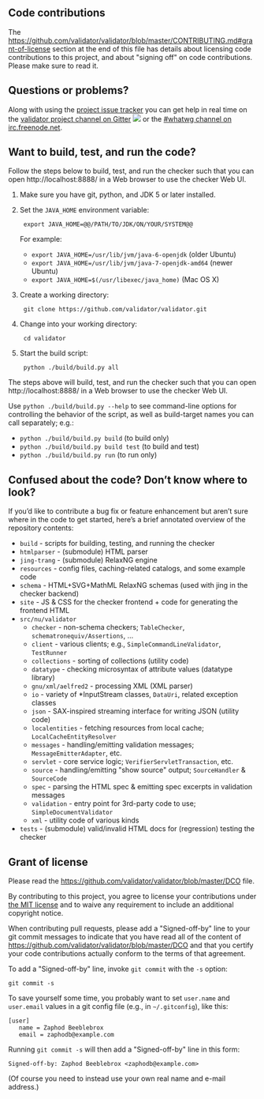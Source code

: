 ## Code contributions

The https://github.com/validator/validator/blob/master/CONTRIBUTING.md#grant-of-license
section at the end of this file has details about licensing code contributions to this
project, and about "signing off" on code contributions. Please make sure to read it.

## Questions or problems?

Along with using the [project issue tracker][1] you can get help in real time on the
[validator project channel on Gitter][2] [![](https://goo.gl/1kHqwI)][2] or the
[#whatwg channel on irc.freenode.net][3].

   [1]: https://github.com/validator/validator/issues
   [2]: https://gitter.im/validator/validator
   [3]: http://webchat.freenode.net/?channels=whatwg

## Want to build, test, and run the code?

Follow the steps below to build, test, and run the checker such that you can open
http://localhost:8888/ in a Web browser to use the checker Web UI.

1. Make sure you have git, python, and JDK 5 or later installed.

2. Set the `JAVA_HOME` environment variable:

        export JAVA_HOME=@@/PATH/TO/JDK/ON/YOUR/SYSTEM@@

   For example:

   * `export JAVA_HOME=/usr/lib/jvm/java-6-openjdk` (older Ubuntu)
   * `export JAVA_HOME=/usr/lib/jvm/java-7-openjdk-amd64` (newer Ubuntu)
   * `export JAVA_HOME=$(/usr/libexec/java_home)` (Mac OS X)

3. Create a working directory:

        git clone https://github.com/validator/validator.git

4. Change into your working directory:

        cd validator

5. Start the build script:

        python ./build/build.py all

The steps above will build, test, and run the checker such that you can open
http://localhost:8888/ in a Web browser to use the checker Web UI.

Use `python ./build/build.py --help` to see command-line options for controlling the
behavior of the script, as well as build-target names you can call separately; e.g.:

* `python ./build/build.py build` (to build only)
* `python ./build/build.py build test` (to build and test)
* `python ./build/build.py run` (to run only)

## Confused about the code? Don’t know where to look?

If you’d like to contribute a bug fix or feature enhancement but aren’t sure where in
the code to get started, here’s a brief annotated overview of the repository contents:

* `build` - scripts for building, testing, and running the checker
* `htmlparser` - (submodule) HTML parser
* `jing-trang` - (submodule) RelaxNG engine
* `resources` - config files, caching-related catalogs, and some example code
* `schema` - HTML+SVG+MathML RelaxNG schemas (used with jing in the checker backend)
* `site` - JS & CSS for the checker frontend + code for generating the frontend HTML
* `src/nu/validator`
  * `checker` - non-schema checkers; `TableChecker`, `schematronequiv/Assertions`, …
  * `client` - various clients; e.g., `SimpleCommandLineValidator`, `TestRunner`
  * `collections` - sorting of collections (utility code)
  * `datatype` - checking microsyntax of attribute values (datatype library)
  * `gnu/xml/aelfred2` - processing XML (XML parser)
  * `io` - variety of \*InputStream classes, `DataUri`, related exception classes
  * `json` - SAX-inspired streaming interface for writing JSON (utility code)
  * `localentities` - fetching resources from local cache; `LocalCacheEntityResolver`
  * `messages` - handling/emitting validation messages; `MessageEmitterAdapter`, etc.
  * `servlet` - core service logic; `VerifierServletTransaction`, etc.
  * `source` - handling/emitting "show source" output; `SourceHandler` & `SourceCode`
  * `spec` - parsing the HTML spec & emitting spec excerpts in validation messages
  * `validation` - entry point for 3rd-party code to use; `SimpleDocumentValidator`
  * `xml` - utility code of various kinds
* `tests` - (submodule) valid/invalid HTML docs for (regression) testing the checker

## Grant of license

Please read the https://github.com/validator/validator/blob/master/DCO file.

By contributing to this project, you agree to license your contributions under
[the MIT license](https://github.com/validator/validator/blob/master/LICENSE)
and to waive any requirement to include an additional copyright notice.

When contributing pull requests, please add a "Signed-off-by" line to your
git commit messages to indicate that you have read all of the content of
https://github.com/validator/validator/blob/master/DCO and that you certify
your code contributions actually conform to the terms of that agreement.

To add a "Signed-off-by" line, invoke `git commit` with the `-s` option:

    git commit -s

To save yourself some time, you probably want to set `user.name` and `user.email`
values in a git config file (e.g., in `~/.gitconfig`), like this:

    [user]
       name = Zaphod Beeblebrox
       email = zaphodb@example.com

Running `git commit -s` will then add a "Signed-off-by" line in this form:

    Signed-off-by: Zaphod Beeblebrox <zaphodb@example.com>

(Of course you need to instead use your own real name and e-mail address.)
